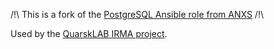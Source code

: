 /!\ This is a fork of the [PostgreSQL Ansible role from ANXS](https://github.com/ANXS/postgresql) /!\


Used by the [QuarskLAB IRMA project](http://irma.quarkslab.com/).
